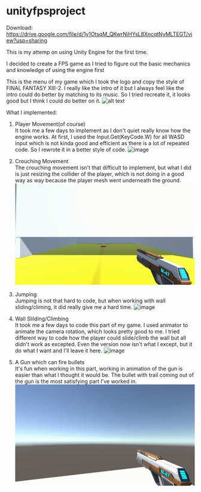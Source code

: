 # unityfpsproject

Download: https://drive.google.com/file/d/1y1OtsqM_QKwrNiHYsL8XncqtNyMLTEGT/view?usp=sharing

This is my attemp on using Unity Engine for the first time.

I decided to create a FPS game as I tried to figure out 
the basic mechanics and knowledge of using the engine first

This is the menu of my game which I took the logo and copy the style of FINAL FANTASY XIII-2.
I really like the intro of it but I always feel like the intro could do better by matching to its music.
So I tried recreate it, it looks good but I think I could do better on it.
![alt text](https://i.imgur.com/HBw3a93.png)

What I implemented:

1. Player Movement(of course)  
It took me a few days to implement as I don't quiet really know how the engine works.
At first, I used the Input.Get(KeyCode.W) for all WASD input which is not kinda good and efficient as there
is a lot of repeated code. So I rewrote it in a better style of code.
![image](https://github.com/stevenwhatever123/unityfpsproject/blob/master/1.gif)

2. Crouching Movement  
The crouching movement isn't that difficult to implement, but what I did is just resizing the collider of the player,
which is not doing in a good way as way because the player mesh went underneath the ground.
![image](https://github.com/stevenwhatever123/unityfpsproject/blob/master/2.gif)

3. Jumping  
Jumping is not that hard to code, but when working with wall sliding/climing, it did really give me a hard time.
![image](https://github.com/stevenwhatever123/unityfpsproject/blob/master/3.gif)

4. Wall Slilding/Climbing  
It took me a few days to code this part of my game.
I used animator to animate the camera rotation, which looks pretty good to me.
I tried different way to code how the player could slide/climb the wall but all didn't work as excepted.
Even the version now isn't what I except, but it do what I want and I'll leave it here.
![image](https://github.com/stevenwhatever123/unityfpsproject/blob/master/4.gif)

5. A Gun which can fire bullets  
It's fun when working in this part, working in animation of the gun is easier than what I thought it would be.
The bullet with trail coming out of the gun is the most satisfying part I've worked in.
![image](https://github.com/stevenwhatever123/unityfpsproject/blob/master/5.gif)
